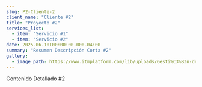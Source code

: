 ```yaml
---
slug: P2-Cliente-2
client_name: "Cliente #2"
title: "Proyecto #2"
services_list:
  - item: "Servicio #1"
  - item: "Servicio #2"
date: 2025-06-10T00:00:00.000-04:00
summary: "Resumen Descripción Corta #2"
gallery:
  - image_path: https://www.itmplatform.com/lib/uploads/Gesti%C3%B3n-de-Proyectos-5-Requisitos-del-%C3%89xito-300x199.png
---
```

Contenido Detallado #2
